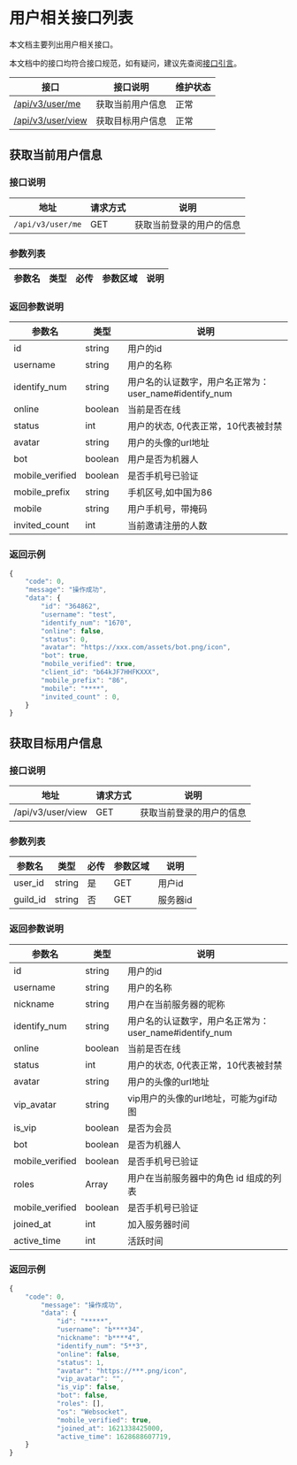 # 用户相关接口列表
本文档主要列出用户相关接口。

本文档中的接口均符合接口规范，如有疑问，建议先查阅[接口引言](https://developer.kaiheila.cn/doc/reference)。


|接口|接口说明|维护状态|
|--|--|--|
|[/api/v3/user/me](#获取当前用户信息)|获取当前用户信息|正常|
|[/api/v3/user/view](#获取目标用户信息)|获取目标用户信息|正常|


## 获取当前用户信息

### 接口说明
|地址|请求方式|说明|
|--|--|--|
|`/api/v3/user/me`|GET|获取当前登录的用户的信息|

### 参数列表

| 参数名     | 类型 | 必传 | 参数区域 | 说明                                              |
| ---------- | ---- | ---- | -------  | ------------------------------------------------- |

### 返回参数说明

| 参数名   | 类型         | 说明                                                         |
| -------- | ------------ | ------------------------------------------------------------ |
|id | string       | 用户的id                                       |     
|username | string          | 用户的名称                                         |     
|identify_num | string |用户名的认证数字，用户名正常为：user_name#identify_num |
|online| boolean| 当前是否在线|
|status|int|用户的状态, 0代表正常，10代表被封禁|
|avatar|string|用户的头像的url地址|
|bot|boolean|用户是否为机器人|
|mobile_verified|boolean|是否手机号已验证|
|mobile_prefix|string|手机区号,如中国为86|
|mobile|string|用户手机号，带掩码|
|invited_count|int|当前邀请注册的人数|


### 返回示例

```javascript
{
    "code": 0,
    "message": "操作成功",
    "data": {
        "id": "364862",
        "username": "test",
        "identify_num": "1670",
        "online": false,
        "status": 0,
        "avatar": "https://xxx.com/assets/bot.png/icon",
        "bot": true,
        "mobile_verified": true,
        "client_id": "b64kJF7HHFKXXX",
        "mobile_prefix": "86",
        "mobile": "****",
        "invited_count" : 0,
    }
}
```

## 获取目标用户信息

### 接口说明
|地址|请求方式|说明|
|--|--|--|
|/api/v3/user/view|GET|获取当前登录的用户的信息|

### 参数列表

| 参数名     | 类型 | 必传 | 参数区域 | 说明                                              |
| ---------- | ---- | ---- | ---  | ----- |
| user_id | string  | 是    | GET | 用户id                                       |
| guild_id | string  | 否    | GET | 服务器id                                        |

### 返回参数说明
| 参数名   | 类型         | 说明                                                         |
| -------- | ------------ | ------------------------------------------------------------ |
|id | string       | 用户的id                                       |     
|username | string          | 用户的名称                                         |     
|nickname|string|用户在当前服务器的昵称|
|identify_num | string |用户名的认证数字，用户名正常为：user_name#identify_num |
|online| boolean| 当前是否在线|
|status|int|用户的状态, 0代表正常，10代表被封禁|
|avatar|string|用户的头像的url地址|
|vip_avatar|string|vip用户的头像的url地址，可能为gif动图|
|is_vip| boolean| 是否为会员|
|bot| boolean| 是否为机器人|
|mobile_verified|boolean|是否手机号已验证|
|roles|Array|用户在当前服务器中的角色 id 组成的列表|
|mobile_verified|boolean|是否手机号已验证|
|joined_at|int|加入服务器时间|
|active_time|int|活跃时间|


### 返回示例

```javascript
{
    "code": 0,
        "message": "操作成功",
        "data": {
            "id": "*****",
            "username": "b****34",
            "nickname": "b****4",
            "identify_num": "5**3",
            "online": false,
            "status": 1,
            "avatar": "https://***.png/icon",
            "vip_avatar": "",
            "is_vip": false,
            "bot": false,
            "roles": [],
            "os": "Websocket",
            "mobile_verified": true,
            "joined_at": 1621338425000,
            "active_time": 1628688607719,
    }
}
```